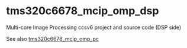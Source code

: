 # tms320c6678_mcip_omp_dsp

Multi-core Image Processing  ccsv6 project and source code (DSP side)

See also [tms320c6678_mcip_omp_pc](https://github.com/fengyhack/tms320c6678_mcip_omp_pc)
